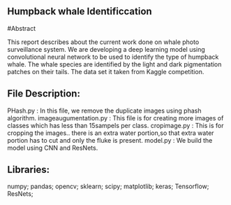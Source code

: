 ## Humpback whale Identificcation

#Abstract

This report describes about the current work done on whale photo surveillance system. 
We are developing a deep learning model using convolutional neural network to be used to identify the type of humpback whale. 
The whale species are identified by the light and dark pigmentation patches on their tails.
The data set it taken from Kaggle competition.

## File Description:
PHash.py : In this file, we remove the duplicate images using phash algorithm.
imageaugumentation.py : This file is for creating more images of classes which has less than 15sampels per class.
cropimage.py : This is for cropping the images.. there is an extra water portion,so that extra water portion has to cut and only the fluke is present.
model.py : We build the model using CNN and ResNets.

## Libraries:
numpy;
pandas;
opencv;
sklearn;
scipy;
matplotlib;
keras;
Tensorflow;
ResNets;
